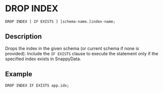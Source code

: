# DROP INDEX

```no-highlight
DROP INDEX [ IF EXISTS ] [schema-name.]index-name;
```

## Description

Drops the index in the given schema (or current schema if none is provided). Include the `IF EXISTS` clause to execute the statement only if the specified index exists in SnappyData.

## Example

```no-highlight
DROP INDEX IF EXISTS app.idx;
```

